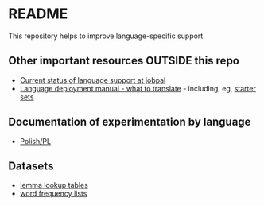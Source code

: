 # README

This repository helps to improve language-specific support.

## Other important resources OUTSIDE this repo

* [Current status of language support at jobpal](https://github.com/jobpal/research/wiki/Language-support)
* [Language deployment manual - what to translate](https://docs.google.com/document/d/1tBV7g0AbS-etN1K4Xy7cih1CiusDlfy5aAAHv0r9LR0/edit) - including, eg, [starter sets](https://drive.google.com/drive/u/0/folders/1eDqfOHLtazk-niGJph7MpQDW6F-ze3-0)

## Documentation of experimentation by language

* [Polish/PL](polish.md)

## Datasets

* [lemma lookup tables](lemmatization)
* [word frequency lists](frequency)